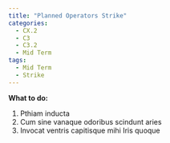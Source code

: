 ```yaml
---
title: "Planned Operators Strike"
categories:
  - CX.2
  - C3
  - C3.2
  - Mid Term
tags:
  - Mid Term
  - Strike
---
```


**What to do:**
1. Pthiam inducta
2. Cum sine vanaque odoribus scindunt aries
3. Invocat ventris capitisque mihi Iris quoque
